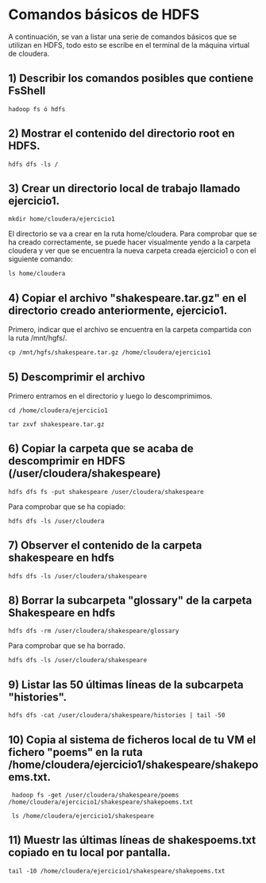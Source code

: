 # Comandos básicos de HDFS

A continuación, se van a listar una serie de comandos básicos que se utilizan en HDFS, todo esto se escribe en el terminal de la máquina virtual de cloudera.

## **1) Describir los comandos posibles que contiene FsShell**

    hadoop fs ó hdfs

## **2) Mostrar el contenido del directorio root en HDFS.**

    hdfs dfs -ls /

## **3) Crear un directorio local de trabajo llamado ejercicio1.**

    mkdir home/cloudera/ejercicio1

El directorio se va a crear en la ruta home/cloudera. Para comprobar que se ha creado correctamente, se puede hacer visualmente yendo a la carpeta cloudera y ver que se encuentra la nueva carpeta creada ejercicio1 o con el siguiente comando:

    ls home/cloudera

## **4) Copiar el archivo "shakespeare.tar.gz" en el directorio creado anteriormente, ejercicio1.**

Primero, indicar que el archivo se encuentra en la carpeta compartida con la ruta /mnt/hgfs/.

    cp /mnt/hgfs/shakespeare.tar.gz /home/cloudera/ejercicio1

## **5) Descomprimir el archivo**
Primero entramos en el directorio y luego lo descomprimimos.

    cd /home/cloudera/ejercicio1

    tar zxvf shakespeare.tar.gz 

## **6) Copiar la carpeta que se acaba de descomprimir en HDFS (/user/cloudera/shakespeare)**

    hdfs dfs fs -put shakespeare /user/cloudera/shakespeare

Para comprobar que se ha copiado:

    hdfs dfs -ls /user/cloudera

## **7) Observer el contenido de la carpeta shakespeare en hdfs**

    hdfs dfs -ls /user/cloudera/shakespeare

## **8) Borrar la subcarpeta "glossary" de la carpeta Shakespeare en hdfs**

    hdfs dfs -rm /user/cloudera/shakespeare/glossary

Para comprobar que se ha borrado.

    hdfs dfs -ls /user/cloudera/shakespeare

## **9) Listar las 50 últimas líneas de la subcarpeta "histories".**

    hdfs dfs -cat /user/cloudera/shakespeare/histories | tail -50

## **10) Copia al sistema de ficheros local de tu VM el fichero "poems" en la ruta /home/cloudera/ejercicio1/shakespeare/shakepoems.txt.**

     hadoop fs -get /user/cloudera/shakespeare/poems /home/cloudera/ejercicio1/shakespeare/shakepoems.txt 

     ls /home/cloudera/ejercicio1/shakespeare 

## **11) Muestr las últimas líneas de shakespoems.txt copiado en tu local por pantalla.**

    tail -10 /home/cloudera/ejercicio1/shakespeare/shakepoems.txt